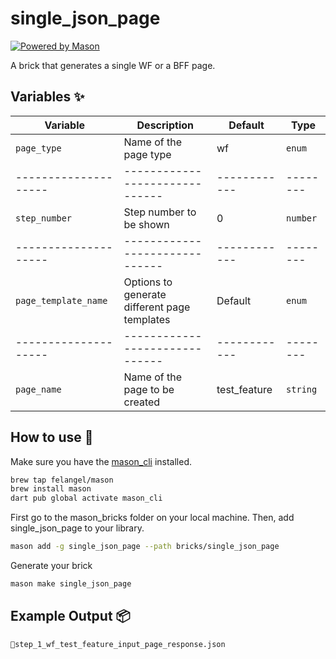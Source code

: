 # single_json_page

[![Powered by Mason](https://img.shields.io/endpoint?url=https%3A%2F%2Ftinyurl.com%2Fmason-badge)](https://github.com/felangel/mason)

A brick that generates a single WF or a BFF page.

## Variables ✨

| Variable             | Description                                  | Default      | Type     |
| -------------------- | -------------------------------------------- | ------------ | -------- |
| `page_type`          | Name of the page type                        | wf           | `enum`   |
| -------------------- | ------------------------------               | ------------ | -------- |
| `step_number`        | Step number to be shown                      | 0            | `number` |
| -------------------- | ------------------------------               | ------------ | -------- |
| `page_template_name` | Options to generate different page templates | Default      | `enum`   |
| -------------------- | ------------------------------               | ------------ | -------- |
| `page_name`          | Name of the page to be created               | test_feature | `string` |

## How to use 🚀

Make sure you have the [mason_cli](https://github.com/felangel/mason/tree/master/packages/mason_cli) installed.

```sh
brew tap felangel/mason
brew install mason
dart pub global activate mason_cli
```

First go to the mason_bricks folder on your local machine. Then, add single_json_page to your library.

```sh
mason add -g single_json_page --path bricks/single_json_page
```

Generate your brick

```sh
mason make single_json_page
```

## Example Output 📦

```
📜step_1_wf_test_feature_input_page_response.json

```

